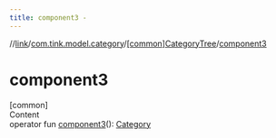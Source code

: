 ```yaml
---
title: component3 -
---
```

//[link](../../index.md)/[com.tink.model.category](../index.md)/[[common]CategoryTree](index.md)/[component3](component3.md)



# component3  
[common]  
Content  
operator fun [component3](component3.md)(): [Category](../[common]-category/index.md)  



